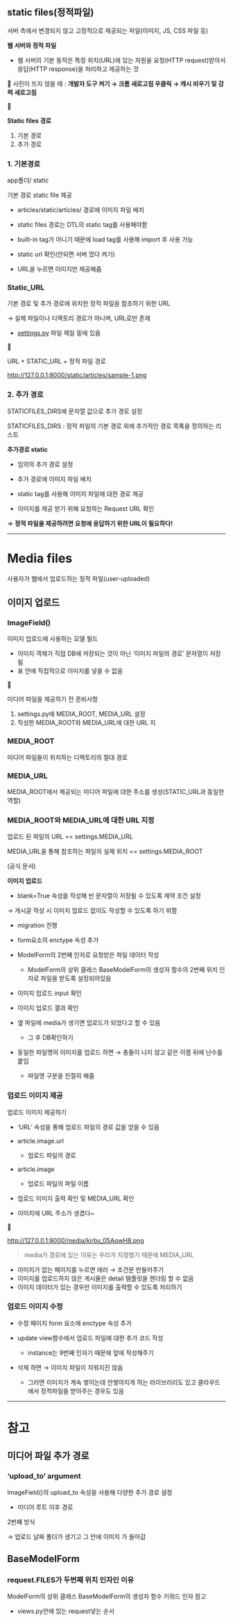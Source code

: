 ## static files(정적파일)

서버 측에서 변경되지 않고 고정적으로 제공되는 파일(이미지, JS, CSS 파일 등)

**웹 서버와 정적 파일**

- 웹 서버의 기본 동작은 특정 위치(URL)에 있는 자원을 요청(HTTP request)받아서 응답(HTTP response)을 처리하고 제공하는 것


🙊 사진이 뜨지 않을 때 : **개발자 도구 켜기 → 크롬 새로고침 우클릭 → 캐시 비우기 및 강력 새로고침**

<aside>
📌

**Static files 경로**

1. 기본 경로
2. 추가 경로
</aside>

### 1. 기본경로

app폴더/ static

기본 경로 static file 제공

- articles/static/articles/ 경로에 이미지 파일 배치


- static files 경로는 DTL의 static tag를 사용해야함
- built-in tag가 아니기 때문에 load tag를 사용해 import 후 사용 가능


- static url 확인(안되면 서버 껐다 켜기)

- URL을 누르면 이미지만 제공해줌

### Static_URL

기본 경로 및 추가 경로에 위치한 정적 파일을 참조하기 위한 URL

→ 실제 파일이나 디렉토리 경로가 아니며, URL로만 존재

- [settings.py](http://settings.py) 파일 제일 밑에 있음


<aside>
🔎

URL + STATIC_URL + 정적 파일 경로

http://127.0.0.1:8000/static/articles/sample-1.png

</aside>

### 2. 추가 경로

STATICFILES_DIRS에 문자열 값으로 추가 경로 설정

STATICFILES_DIRS : 정적 파일의 기본 경로 외에 추가적인 경로 목록을 정의하는 리스트

**추가경로 static**

- 임의의 추가 경로 설정


- 추가 경로에 이미지 파일 배치



- static tag를 사용해 이미지 파일에 대한 경로 제공


- 이미지를 제공 받기 위해 요청하는 Request URL 확인


⇒ **정적 파일을 제공하려면 요청에 응답하기 위한 URL이 필요하다!**

---

# Media files

사용자가 웹에서 업로드하는 정적 파일(user-uploaded)

## 이미지 업로드

### ImageField()

이미지 업로드에 사용하는 모델 필드

- 이미지 객체가 직접 DB에 저장되는 것이 아닌 ‘이미지 파일의 경로’ 문자열이 저장됨
- 표 안에 직접적으로 이미지를 넣을 수 없음

<aside>
🔎

미디어 파일을 제공하기 전 준비사항

1. settings.py에 MEDIA_ROOT, MEDIA_URL 설정
2. 작성한 MEDIA_ROOT와 MEDIA_URL에 대한 URL 지
</aside>

### MEDIA_ROOT

미디어 파일들이 위치하는 디렉토리의 절대 경로


### MEDIA_URL

MEDIA_ROOT에서 제공되는 미디어 파일에 대한 주소를 생성(STATIC_URL과 동일한 역할)



### MEDIA_ROOT와 MEDIA_URL에 대한 URL 지정

업로드 된 파일의 URL == settings.MEDIA_URL

MEDIA_URL을 통해 참조하는 파일의 실제 위치 == settings.MEDIA_ROOT


(공식 문서)

**이미지 업로드**

- blank=True 속성을 작성해 빈 문자열이 저장될 수 있도록 제약 조건 설정

→ 게시글 작성 시 이미지 업로드 없이도 작성할 수 있도록 하기 위함


- migration 진행


- form요소의 enctype 속성 추가


- ModelForm의 2번째 인자로 요청받은 파일 데이터 작성
    - ModelForm의 상위 클래스 BaseModelForm의 생성자 함수의 2번째 위치 인자로 파일을 받도록 설정되어있음

- 이미지 업로드 input 확인



- 이미지 업로드 결과 확인



- 옆 파일에 media가 생기면 업로드가 되었다고 할 수 있음
    - 그 후 DB확인하기
- 동일한 파일명의 이미지를 업로드 하면 → 충돌이 나지 않고 같은 이름 뒤에 난수를 붙임
    - 파일명 구분을 친절히 해줌

### 업로드 이미지 제공

업로드 이미지 제공하기

- ‘URL’ 속성을 통해 업로드 파일의 경로 값을 얻을 수 있음
- article.image.url
    - 업로드 파일의 경로
- article.image
    - 업로드 파일의 파일 이름
    
    
- 업로드 이미지 출력 확인 및 MEDIA_URL 확인

- 이미지에 URL 주소가 생겼다~

<aside>
🔎

http://127.0.0.1:8000/media/kirby_05AqwH8.png 

> media가 경로에 있는 이유는 우리가 지정했기 때문에 MEDIA_URL

</aside>

- 이미지가 없는 페이지를 누르면 에러 → 조건문 만들어주기
- 이미지를 업로드하지 않은 게시물은 detail 템플릿을 렌더링 할 수 없음
- 이미지 데이터가 있는 경우만 이미지를 출력할 수 있도록 처리하기



### 업로드 이미지 수정

- 수정 페이지 form 요소에 enctype 속성 추가

- update view함수에서 업로드 파일에 대한 추가 코드 작성
    - instance는 9번째 인자기 때문에 앞에 작성해주기
- 삭제 하면 → 이미지 파일이 지워지진 않음
    - 그러면 이미지가 계속 쌓이는데 안쌓아지게 하는 라이브러리도 있고 클라우드에서 정적파일을 받아주는 경우도 있음


---

# 참고

## 미디어 파일 추가 경로

### ‘upload_to’ argument

ImageField()의 upload_to 속성을 사용해 다양한 추가 경로 설정

- 미디어 루트 이후 경로

2번째 방식 

→ 업로드 날짜 폴더가 생기고 그 안에 이미지 가 들어감


## BaseModelForm

### request.FILES가 두번째 위치 인자인 이유

ModelForm의 상위 클래스 BaseModelForm의 생성자 함수 키워드 인자 참고

- views.py안에 있는 request넣는 순서